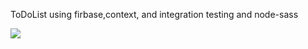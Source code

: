 ToDoList using firbase,context, and integration testing and node-sass

![](https://its-mxc.github.io/images/portfolio/todolist.png)
